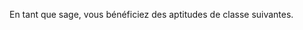 ﻿---
id: class_wise_fr.md#sage
name: Sage
alt_name: Wise (RPG p72)
source: (JDR p72)
---

En tant que sage, vous bénéficiez des aptitudes de classe suivantes.

